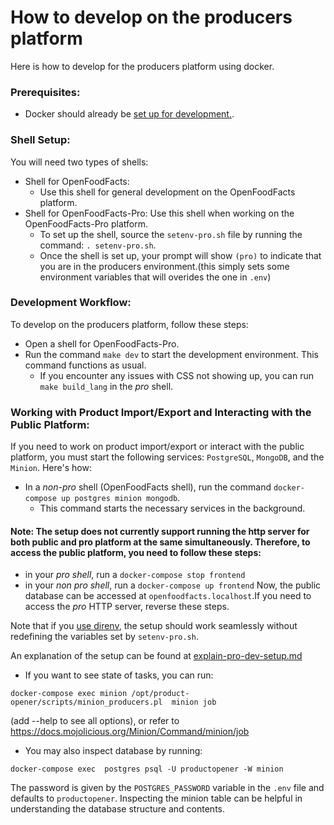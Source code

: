 # How to develop on the producers platform

Here is how to develop for the producers platform using docker.

### Prerequisites:

- Docker should already be [set up for development.](how-to-quick-start-guide.md).

### Shell Setup:
You will need two types of shells:
- Shell for OpenFoodFacts:
  - Use this shell for general development on the OpenFoodFacts platform.
- Shell for OpenFoodFacts-Pro: Use this shell when working on the OpenFoodFacts-Pro platform.
  - To set up the shell, source the `setenv-pro.sh` file by running the command: `. setenv-pro.sh`.
  - Once the shell is set up, your prompt will show `(pro)` to indicate that you are in the producers environment.(this simply sets some environment variables that will overides the one in `.env`)

### Development Workflow:
To develop on the producers platform, follow these steps:

- Open a shell for OpenFoodFacts-Pro.
- Run the command `make dev` to start the development environment. This command functions as usual.
  - If you encounter any issues with CSS not showing up, you can run `make build_lang` in the *pro* shell.

### Working with Product Import/Export and Interacting with the Public Platform:
If you need to work on product import/export or interact with the public platform, you must start the following services: `PostgreSQL`, `MongoDB`, and the `Minion`. Here's how:

- In a *non-pro* shell (OpenFoodFacts shell), run the command `docker-compose up postgres minion mongodb`.
  - This command starts the necessary services in the background.

#### Note: The setup does not currently support running the http server for both public and pro platform at the same simultaneously. Therefore, to access the public platform, you need to follow these steps:

- in your *pro shell*, run a `docker-compose stop frontend`
- in your *non pro shell*, run a `docker-compose up frontend`
Now, the public database can be accessed at `openfoodfacts.localhost`.If you need to access the *pro* HTTP server, reverse these steps.

Note that if you [use direnv](how-to-use-direnv.md), the setup should work seamlessly without redefining the variables set by `setenv-pro.sh`.

An explanation of the setup can be found at [explain-pro-dev-setup.md](explain-pro-dev-setup.md)

- If you want to see state of tasks, you can run:

```
docker-compose exec minion /opt/product-opener/scripts/minion_producers.pl  minion job
```
(add --help to see all options), or refer to https://docs.mojolicious.org/Minion/Command/minion/job

- You may also inspect database by running:
```
docker-compose exec  postgres psql -U productopener -W minion
```
The password is given by the `POSTGRES_PASSWORD` variable in the `.env` file and defaults to `productopener`. 
Inspecting the minion table can be helpful in understanding the database structure and contents.
